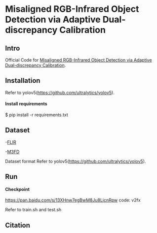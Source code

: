# Misaligned RGB-Infrared Object Detection via Adaptive Dual-discrepancy Calibration

## Intro
Official Code for [Misaligned RGB-Infrared Object Detection via Adaptive Dual-discrepancy Calibration]().

## Installation 
Refer to yolov5(https://github.com/ultralytics/yolov5).
  
#### Install requirements
$ pip install -r requirements.txt

## Dataset
-[FLIR](https://www.flir.com/oem/adas/adas-dataset-form/)

-[M3FD](https://drive.google.com/drive/folders/1H-oO7bgRuVFYDcMGvxstT1nmy0WF_Y_6?usp=sharing)

Dataset format 
Refer to yolov5(https://github.com/ultralytics/yolov5).

## Run
#### Checkpoint

https://pan.baidu.com/s/13XHnw7egBwM8Ju8LicnRpw  code: v2fx

Refer to train.sh and test.sh

## Citation

  
